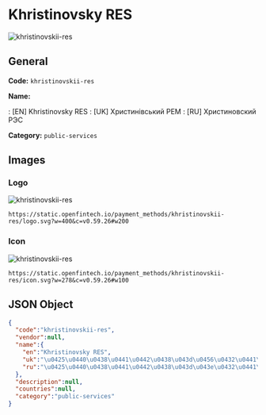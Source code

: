 
# Khristinovsky RES 
![khristinovskii-res](https://static.openfintech.io/payment_methods/khristinovskii-res/logo.svg?w=400&c=v0.59.26#w200)  

## General 
**Code:** `khristinovskii-res` 
 
**Name:** 
 
:	[EN] Khristinovsky RES 
:	[UK] Христинівський РЕМ 
:	[RU] Христиновский РЭС 
 
**Category:** `public-services` 
 

## Images 

### Logo 
![khristinovskii-res](https://static.openfintech.io/payment_methods/khristinovskii-res/logo.svg?w=400&c=v0.59.26#w200)  

```
https://static.openfintech.io/payment_methods/khristinovskii-res/logo.svg?w=400&c=v0.59.26#w200
```  

### Icon 
![khristinovskii-res](https://static.openfintech.io/payment_methods/khristinovskii-res/icon.svg?w=278&c=v0.59.26#w100)  

```
https://static.openfintech.io/payment_methods/khristinovskii-res/icon.svg?w=278&c=v0.59.26#w100
```  

## JSON Object 

```json
{
  "code":"khristinovskii-res",
  "vendor":null,
  "name":{
    "en":"Khristinovsky RES",
    "uk":"\u0425\u0440\u0438\u0441\u0442\u0438\u043d\u0456\u0432\u0441\u044c\u043a\u0438\u0439 \u0420\u0415\u041c",
    "ru":"\u0425\u0440\u0438\u0441\u0442\u0438\u043d\u043e\u0432\u0441\u043a\u0438\u0439 \u0420\u042d\u0421"
  },
  "description":null,
  "countries":null,
  "category":"public-services"
}
```  
